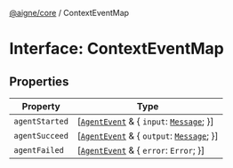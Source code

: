 [@aigne/core](../wiki/Home) / ContextEventMap

# Interface: ContextEventMap

## Properties

| Property                                 | Type                                                                                                       |
| ---------------------------------------- | ---------------------------------------------------------------------------------------------------------- |
| <a id="agentstarted"></a> `agentStarted` | \[[`AgentEvent`](../wiki/Interface.AgentEvent) & \{ `input`: [`Message`](../wiki/TypeAlias.Message); \}\]  |
| <a id="agentsucceed"></a> `agentSucceed` | \[[`AgentEvent`](../wiki/Interface.AgentEvent) & \{ `output`: [`Message`](../wiki/TypeAlias.Message); \}\] |
| <a id="agentfailed"></a> `agentFailed`   | \[[`AgentEvent`](../wiki/Interface.AgentEvent) & \{ `error`: `Error`; \}\]                                 |

